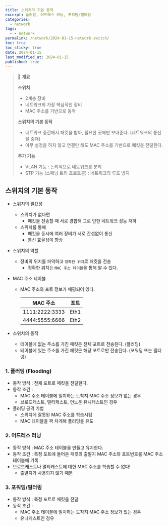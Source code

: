 ```yaml
---
title: 스위치의 기본 동작
excerpt: 플러딩, 어드레스 러닝, 포워딩/필터링
categories:
  - network
tags:
  - - network
permalink: /network/2024-01-15-network-switch/
toc: true
toc_sticky: true
date: 2024-01-15
last_modified_at: 2024-01-15
published: true
---
```


> 🌷 **개요**
>
> **스위치**
>
> - 2계층 장비
> - 네트워크의 가장 핵심적인 장비
> - MAC 주소를 기반으로 동작
>
> **스위치의 기본 동작**
>
> - 네트워크 중간에서 패킷을 받아, 필요한 곳에만 보내준다. (네트워크의 통신을 중재)
> - 아무 설정을 하지 않고 연결만 해도 MAC 주소를 기반으로 패킷을 전달한다.
>
> **추가 기능**
>
> - VLAN 기능 : 논리적으로 네트워크를 분리
> - STP 기능 (스패닝 트리 프로토콜) : 네트워크의 루프 방지

## 스위치의 기본 동작

- 스위치의 필요성
  - 스위치가 없다면
    - 패킷을 전송할 때 서로 경합해 그로 인한 네트워크 성능 저하
  - 스위치를 통해
    - 패킷을 동시에 여러 장비가 서로 간섭없이 통신
    - 통신 효율성이 향상
- 스위치의 역할

  - 장비의 위치를 파악하고 `정확한 위치`로 패킷을 전송
    - 정확한 위치는 `MAC 주소 테이블`을 통해 알 수 있다.

- MAC 주소 테이블

  - MAC 주소와 포트 정보가 매핑되어 있다.

    | MAC 주소       | 포트 |
    | -------------- | ---- |
    | 1111:2222:3333 | Eth1 |
    | 4444:5555:6666 | Eth2 |

- 스위치의 동작
  - 테이블에 없는 주소를 가진 패킷은 전체 포트로 전송된다. (플러딩)
  - 테이블에 있는 주소를 가진 패킷은 해당 포트로만 전송된다. (포워딩 또는 필터링)

### 1. 플러딩 (Flooding)

- 동작 방식 : 전체 포트로 패킷을 전달한다.
- 동작 조건 :
  - MAC 주소 테이블에 일치하는 도착지 MAC 주소 정보가 없는 경우
  - 브로드캐스트, 멀티캐스트, 언노운 유니캐스트인 경우
- 플러딩 공격 기법
  - 스위치에 잘못된 MAC 주소를 학습시킴
  - MAC 테이블을 꽉 차게해 플러딩을 유도

### 2. 어드레스 러닝

- 동작 방식 : MAC 주소 테이블을 만들고 유지한다.
- 동작 조건 : 특정 포트에 들어온 패킷의 출발지 MAC 주소와 포트번호를 MAC 주소 테이블에 기록
- 브로드캐스트나 멀티캐스트에 대한 MAC 주소를 학습할 수 없다!
  - 출발지가 사용되지 않기 때문

### 3. 포워딩/필터링

- 동작 방식 : 특정 포트로 패킷을 전달
- 동작 조건 :
  - MAC 주소 테이블에 일치하는 도착지 MAC 주소 정보가 있는 경우
  - 유니캐스트인 경우
